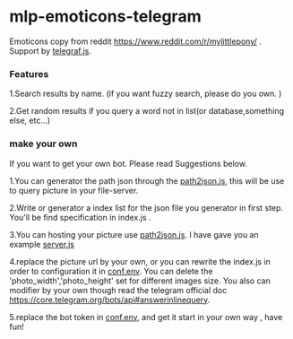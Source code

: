 # mlp-emoticons-telegram
Emoticons copy from reddit https://www.reddit.com/r/mylittlepony/ .
Support by [telegraf.js](https://github.com/telegraf/telegraf).

### Features
1.Search results by name. (if you want fuzzy search, please do you own. )

2.Get random results if you query a word not in list(or database,something else, etc...)

### make your own
If you want to get your own bot. Please read Suggestions below.

1.You can generator the path json through the [path2json.js](https://github.com/instkffff/mlp-emoticons-telegram/blob/master/path2json.js), this will be use to query picture in your file-server.

2.Write or generator a index list for the json file you generator in first step. You'll be find specification in index.js .

3.You can hosting your picture use [path2json.js](https://github.com/zeit/serve-handler). I have gave you an example [server.js](https://github.com/instkffff/mlp-emoticons-telegram/blob/master/emotes/100x100/serve.js)

4.replace the picture url by your own, or you can rewrite the index.js in order to configuration it in [conf.env](https://github.com/instkffff/mlp-emoticons-telegram/blob/master/conf.env). You can delete the 'photo_width','photo_height' set for different images size. You also can modifier by your own though read the telegram official doc https://core.telegram.org/bots/api#answerinlinequery.

5.replace the bot token in [conf.env](https://github.com/instkffff/mlp-emoticons-telegram/blob/master/conf.env), and get it start in your own way , have fun!
